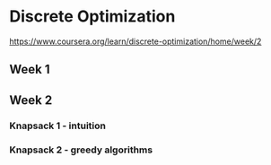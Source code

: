 # Discrete Optimization
https://www.coursera.org/learn/discrete-optimization/home/week/2
## Week 1


## Week 2
### Knapsack 1 - intuition

### Knapsack 2 - greedy algorithms

















